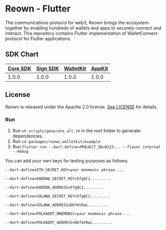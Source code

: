 # **Reown - Flutter**

The communications protocol for web3, Reown brings the ecosystem together by enabling hundreds of wallets and apps to securely connect and interact. This repository contains Flutter implementation of WalletConnect protocol for Flutter applications.

## SDK Chart

| [Core SDK](packages/reown_core) | [Sign SDK](packages/reown_sign) | [WalletKit](packages/reown_walletkit) | [AppKit](packages/reown_appkit) |
|--------------------------|---------------------------|--------------------------------|--------------------------|
| 1.0.0                    | 1.0.0                     | 1.0.0                          | 1.0.0                    |

## License

Reown is released under the Apache 2.0 license. [See LICENSE](/LICENSE) for details.

### Run

1. Run `sh scripts/generate_all.sh` in the root folder to generate dependencies.
2. Run `cd packages/reown_walletkit/example`
3. Run `flutter run --dart-define=PROJECT_ID=0123... --flavor internal --debug`

You can add your own keys for testing purposes as follows:

`--dart-define=ETH_SECRET_KEY=your mnemonic phrase....`

`--dart-define=KADENA_SECRET_KEY=5fgQC1.........`

`--dart-define=KADENA_ADDRESS=5fgQC1.........`

`--dart-define=SOLANA_SECRET_KEY=5fgQC1.........`

`--dart-define=SOLANA_ADDRESS=DbfmtKwL.........`

`--dart-define=POLKADOT_MNEMONIC=your mnemonic phrase....`

`--dart-define=POLKADOT_ADDRESS=DbfmtKwL.........`
